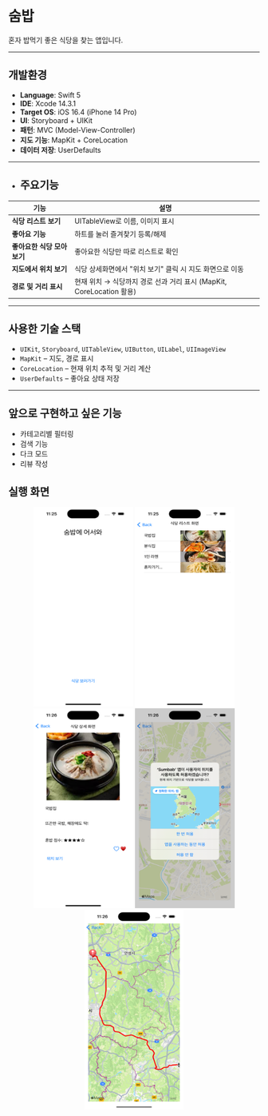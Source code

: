 # 숨밥

혼자 밥먹기 좋은 식당을 찾는 앱입니다.

---

## 개발환경


- **Language**: Swift 5  
- **IDE**: Xcode 14.3.1  
- **Target OS**: iOS 16.4 (iPhone 14 Pro)  
- **UI**: Storyboard + UIKit  
- **패턴**: MVC (Model-View-Controller)  
- **지도 기능**: MapKit + CoreLocation  
- **데이터 저장**: UserDefaults

---

- ## 주요기능
  
| 기능 | 설명 |
|------|------|
|  **식당 리스트 보기** | UITableView로 이름, 이미지 표시 |
|  **좋아요 기능** | 하트를 눌러 즐겨찾기 등록/해제 |
|  **좋아요한 식당 모아보기** | 좋아요한 식당만 따로 리스트로 확인 |
|  **지도에서 위치 보기** | 식당 상세화면에서 "위치 보기" 클릭 시 지도 화면으로 이동 |
|  **경로 및 거리 표시** | 현재 위치 → 식당까지 경로 선과 거리 표시 (MapKit, CoreLocation 활용) |

---
## 사용한 기술 스택

- `UIKit`, `Storyboard`, `UITableView`, `UIButton`, `UILabel`, `UIImageView`
- `MapKit` – 지도, 경로 표시  
- `CoreLocation` – 현재 위치 추적 및 거리 계산  
- `UserDefaults` – 좋아요 상태 저장  

---

## 앞으로 구현하고 싶은 기능

- 카테고리별 필터링
- 검색 기능
- 다크 모드
- 리뷰 작성
  

## 실행 화면
<p align ="center">
<img src ="Sumbab/Simulator Screenshot - iPhone 14 Pro - 2025-06-19 at 11.25.44.png" width = "200" height = "400"/> 
<img src ="Sumbab/Simulator Screenshot - iPhone 14 Pro - 2025-06-19 at 11.25.50.png" width ="200" height="400"/>
<img src ="Sumbab/Simulator Screenshot - iPhone 14 Pro - 2025-06-19 at 11.26.15.png" width ="200" height="400"/>
<img src ="Sumbab/Simulator Screenshot - iPhone 14 Pro - 2025-06-19 at 11.26.28.png" width ="200" height="400"/>
<img src ="Sumbab/Simulator Screenshot - iPhone 14 Pro - 2025-06-19 at 11.26.55.png" width ="200" height="400"/>




